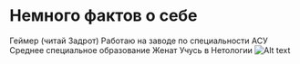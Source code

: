 # Немного фактов о себе 

Геймер (читай Задрот)
Работаю на заводе по специальности АСУ 
Среднее специальное образование 
Женат 
Учусь в Нетологии 
![Alt text](../Qfq4YvVpTuQ.jpg)